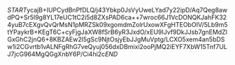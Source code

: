 $START$ycajB+IUPCydBnPfDLQ/j43Ybkp0JsVyUweLYad7y22ipD/Aq7Qeg8awdPQ+Sr5l9g8YL17eUC1tC2i5d8ZXsPAD6ca++7wroc66J1VcDONQKJahFK324yuB7cEXgvQvQrMsN1pMRZSk09xgomdmZolrUxowXFgHTEObOIV/5Lb9m5tYPaykrB+KEgT6C+cyFjgJaXW8fSrB6yR3JxdO/xEU9IJvf9DkJJsb7gnEMdZlGxGhC2jnQ6+8KBZAEw2l5gSc9NjtOsjyEbJJgMuVptg/LCXO5xem4an5bDSw1i2CGvrtb1vALNFgRhG7veQyuj056dxDBmixi2ooPjMQ2iEYF7XbW15Tnf7ULJ7jcG964MgQGgXnbY6P/Ci4hi2c$END$